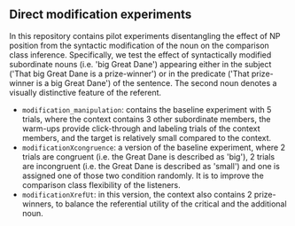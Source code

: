 ## Direct modification experiments

In this repository contains pilot experiments disentangling the effect of NP position from the syntactic modification of the noun on the comparison class inference.
Specifically, we test the effect of syntactically modified subordinate nouns (i.e. 'big Great Dane') appearing either in the subject ('That big Great Dane is a prize-winner') or in the predicate ('That prize-winner is a big Great Dane') of the sentence. The second noun denotes a visually distinctive feature of the referent.
* `modification_manipulation`: contains the baseline experiment with 5 trials, where the context contains 3 other subordinate members, the warm-ups provide click-through and labeling trials of the context members, and the target is relatively small compared to the context.
* `modificationXcongruence`: a version of the baseline experiment, where 2 trials are congruent (i.e. the Great Dane is described as 'big'), 2 trials are incongruent (i.e. the Great Dane is described as 'small') and one is assigned one of those two condition randomly. It is to improve the comparison class flexibility of the listeners.
* `modificationXrefUt`: in this version, the context also contains 2 prize-winners, to balance the referential utility of the critical and the additional noun. 
